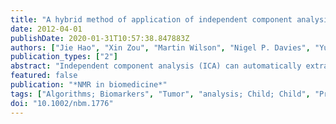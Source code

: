 ```yaml
---
title: "A hybrid method of application of independent component analysis to in vivo 1H MR spectra of childhood brain tumours."
date: 2012-04-01
publishDate: 2020-01-31T10:57:38.847883Z
authors: ["Jie Hao", "Xin Zou", "Martin Wilson", "Nigel P. Davies", "Yu Sun", "Andrew C. Peet", "Theodoros N. Arvanitis"]
publication_types: ["2"]
abstract: "Independent component analysis (ICA) can automatically extract individual metabolite, macromolecular and lipid (MMLip) components from a series of in vivo MR spectra. The traditional feature extraction (FE)-based ICA approach is limited, in that a large sample size is required and a combination of metabolite and MMLip components can appear in the same independent component. The alternative ICA approach, based on blind source separation (BSS), is weak when dealing with overlapping peaks. Combining the advantages of both BSS and FE methods may lead to better results. Thus, we propose an ICA approach involving a hybrid of the BSS and FE techniques for the automated decomposition of a series of MR spectra. Experiments were performed on synthesised and patient in vivo childhood brain tumour MR spectra datasets. The hybrid ICA method showed an improvement in the decomposition ability compared with BSS-ICA or FE-ICA, with an increased correlation between the independent components and simulated metabolite and MMLip signals. Furthermore, we were able to automatically extract metabolites from the patient MR spectra dataset that were not in commonly used basis sets (e.g. guanidinoacetate)."
featured: false
publication: "*NMR in biomedicine*"
tags: ["Algorithms; Biomarkers", "Tumor", "analysis; Child; Child", "Preschool; Data Interpretation", "Statistical; Diagnosis", "Computer-Assisted", "methods; Humans; Magnetic Resonance Imaging", "methods; Male; Neoplasms", "diagnosis", "metabolism; Principal Component Analysis; Reproducibility of Results; Sensitivity and Specificity"]
doi: "10.1002/nbm.1776"
---
```


